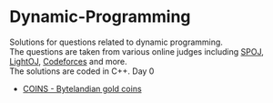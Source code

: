 # Dynamic-Programming
Solutions for questions related to dynamic programming. <br/>
The questions are taken from various online judges including [SPOJ](https://www.spoj.com/), [LightOJ](http://lightoj.com/), [Codeforces](https://codeforces.com/) and more.
<br/>
The solutions are coded in C++.
Day 0 
* [COINS - Bytelandian gold coins](http://www.spoj.com/problems/COINS/)
